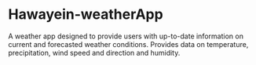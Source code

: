 # Hawayein-weatherApp
A weather app designed to provide users with up-to-date information on current and forecasted weather conditions. Provides data on temperature, precipitation, wind speed and direction and humidity.  
